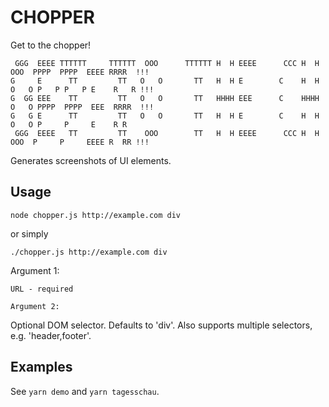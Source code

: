 CHOPPER
=======

Get to the chopper!

```
 GGG  EEEE TTTTTT     TTTTTT  OOO      TTTTTT H  H EEEE      CCC H  H  OOO  PPPP  PPPP  EEEE RRRR  !!! 
G     E      TT         TT   O   O       TT   H  H E        C    H  H O   O P   P P   P E    R   R !!! 
G  GG EEE    TT         TT   O   O       TT   HHHH EEE      C    HHHH O   O PPPP  PPPP  EEE  RRRR  !!! 
G   G E      TT         TT   O   O       TT   H  H E        C    H  H O   O P     P     E    R R       
 GGG  EEEE   TT         TT    OOO        TT   H  H EEEE      CCC H  H  OOO  P     P     EEEE R  RR !!! 
```


Generates screenshots of UI elements.

Usage
-----

```
node chopper.js http://example.com div
```
or simply
```
./chopper.js http://example.com div
```

Argument 1:
~~~~~~~~~~~
URL - required

Argument 2:
~~~~~~~~~~~
Optional DOM selector. Defaults to 'div'.
Also supports multiple selectors, e.g. 'header,footer'.

Examples
--------

See `yarn demo` and `yarn tagesschau`.


